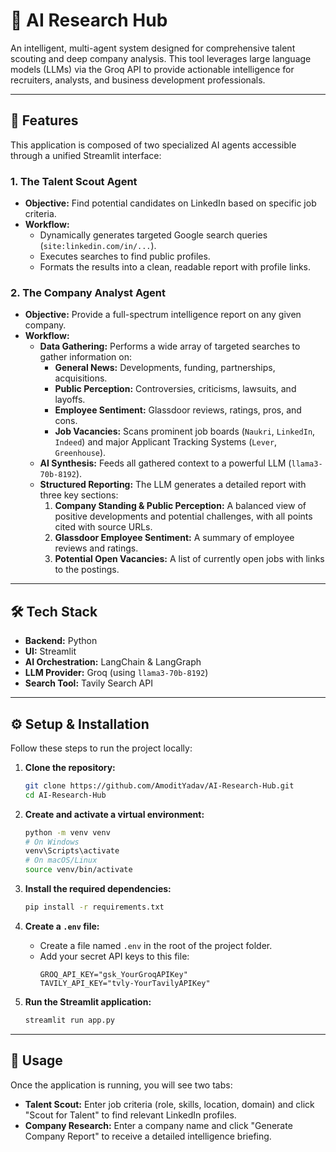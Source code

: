 # 🤖 AI Research Hub

An intelligent, multi-agent system designed for comprehensive talent scouting and deep company analysis. This tool leverages large language models (LLMs) via the Groq API to provide actionable intelligence for recruiters, analysts, and business development professionals.

---

## 🚀 Features

This application is composed of two specialized AI agents accessible through a unified Streamlit interface:

### 1. The Talent Scout Agent
-   **Objective:** Find potential candidates on LinkedIn based on specific job criteria.
-   **Workflow:**
    -   Dynamically generates targeted Google search queries (`site:linkedin.com/in/...`).
    -   Executes searches to find public profiles.
    -   Formats the results into a clean, readable report with profile links.

### 2. The Company Analyst Agent
-   **Objective:** Provide a full-spectrum intelligence report on any given company.
-   **Workflow:**
    -   **Data Gathering:** Performs a wide array of targeted searches to gather information on:
        -   **General News:** Developments, funding, partnerships, acquisitions.
        -   **Public Perception:** Controversies, criticisms, lawsuits, and layoffs.
        -   **Employee Sentiment:** Glassdoor reviews, ratings, pros, and cons.
        -   **Job Vacancies:** Scans prominent job boards (`Naukri`, `LinkedIn`, `Indeed`) and major Applicant Tracking Systems (`Lever`, `Greenhouse`).
    -   **AI Synthesis:** Feeds all gathered context to a powerful LLM (`llama3-70b-8192`).
    -   **Structured Reporting:** The LLM generates a detailed report with three key sections:
        1.  **Company Standing & Public Perception:** A balanced view of positive developments and potential challenges, with all points cited with source URLs.
        2.  **Glassdoor Employee Sentiment:** A summary of employee reviews and ratings.
        3.  **Potential Open Vacancies:** A list of currently open jobs with links to the postings.

---

## 🛠️ Tech Stack

-   **Backend:** Python
-   **UI:** Streamlit
-   **AI Orchestration:** LangChain & LangGraph
-   **LLM Provider:** Groq (using `llama3-70b-8192`)
-   **Search Tool:** Tavily Search API

---

## ⚙️ Setup & Installation

Follow these steps to run the project locally:

1.  **Clone the repository:**
    ```bash
    git clone https://github.com/AmoditYadav/AI-Research-Hub.git
    cd AI-Research-Hub
    ```

2.  **Create and activate a virtual environment:**
    ```bash
    python -m venv venv
    # On Windows
    venv\Scripts\activate
    # On macOS/Linux
    source venv/bin/activate
    ```

3.  **Install the required dependencies:**
    ```bash
    pip install -r requirements.txt
    ```

4.  **Create a `.env` file:**
    -   Create a file named `.env` in the root of the project folder.
    -   Add your secret API keys to this file:
        ```
        GROQ_API_KEY="gsk_YourGroqAPIKey"
        TAVILY_API_KEY="tvly-YourTavilyAPIKey"
        ```

5.  **Run the Streamlit application:**
    ```bash
    streamlit run app.py
    ```

---

## 📖 Usage

Once the application is running, you will see two tabs:

-   **Talent Scout:** Enter job criteria (role, skills, location, domain) and click "Scout for Talent" to find relevant LinkedIn profiles.
-   **Company Research:** Enter a company name and click "Generate Company Report" to receive a detailed intelligence briefing.

